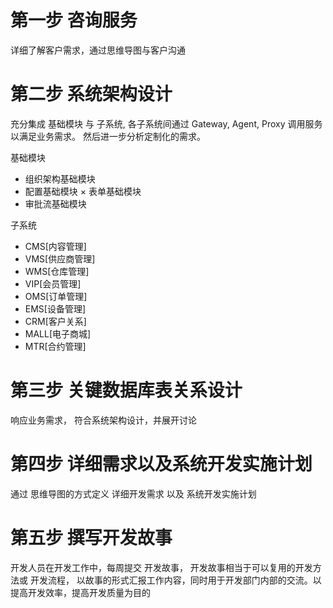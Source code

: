 # 第一步 咨询服务
详细了解客户需求，通过思维导图与客户沟通

# 第二步 系统架构设计
充分集成 基础模块 与 子系统, 各子系统间通过 Gateway, Agent, Proxy 调用服务以满足业务需求。 然后进一步分析定制化的需求。

基础模块
* 组织架构基础模块 
* 配置基础模块
× 表单基础模块
* 审批流基础模块

子系统
- CMS[内容管理] 
- VMS[供应商管理] 
- WMS[仓库管理] 
- VIP[会员管理] 
- OMS[订单管理]
- EMS[设备管理]
- CRM[客户关系]
- MALL[电子商城]
- MTR[合约管理]

# 第三步 关键数据库表关系设计
 响应业务需求， 符合系统架构设计，并展开讨论
 
# 第四步 详细需求以及系统开发实施计划
通过 思维导图的方式定义 详细开发需求 以及 系统开发实施计划

# 第五步 撰写开发故事
开发人员在开发工作中，每周提交 开发故事， 开发故事相当于可以复用的开发方法或 开发流程， 以故事的形式汇报工作内容，同时用于开发部门内部的交流。以提高开发效率，提高开发质量为目的 


